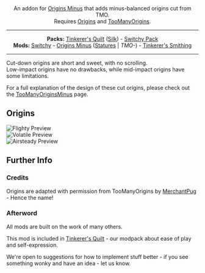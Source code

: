 <center></center>

<center>
An addon for <a href="https://modrinth.com/mod/origins-minus">Origins Minus</a> that adds minus-balanced origins cut from TMO.<br/>
Requires <a href="https://modrinth.com/mod/origins/versions">Origins</a> and <a href="https://modrinth.com/mod/toomanyorigins">TooManyOrigins</a>.<br/>
</center>

---

<center><b>Packs:</b> <a href="https://modrinth.com/modpack/tinkerers-quilt">Tinkerer's Quilt</a> (<a href="https://modrinth.com/modpack/tinkerers-silk">Silk</a>) - <a href="https://modrinth.com/modpack/switchy-pack">Switchy Pack</a></center>
<center><b>Mods:</b> <a href="https://modrinth.com/mod/switchy">Switchy</a> - <a href="https://modrinth.com/mod/origins-minus">Origins Minus</a> (<a href="https://modrinth.com/mod/tinkerers-statures">Statures</a> | <i>TMO-</i>) - <a href="https://modrinth.com/mod/tinkerers-smithing">Tinkerer's Smithing</a></center>

---

Cut-down origins are short and sweet, with no scrolling.           
Low-impact origins have no drawbacks, while mid-impact origins have some limitations.

For a full explanation of the design of these cut origins, please check out the <a href="https://modrinth.com/mod/origins-minus">TooManyOriginsMinus</a> page.

## Origins

![Flighty Preview](https://cdn.modrinth.com/data/4DZN6MoU/images/921a119d2948be01aa2b3195d62e3b74122ddda8.png)<br/>
![Volatile Preview](https://cdn.modrinth.com/data/4DZN6MoU/images/d355972a28075378352d249585cabe1358a866ad.png)<br/>
![Airsteady Preview](https://cdn.modrinth.com/data/4DZN6MoU/images/1f4168ac2cc06306833b19cb99c774513c3f0399.png)<br/>

## Further Info

### Credits

Origins are adapted with permission from TooManyOrigins by [MerchantPug](https://modrinth.com/user/Pug) - Hence the name!

### Afterword

All mods are built on the work of many others.

This mod is included in [Tinkerer's Quilt](https://modrinth.com/modpack/tinkerers-quilt) - our modpack about ease of play and self-expression.

We're open to suggestions for how to implement stuff better - if you see something wonky and have an idea - let us know.
